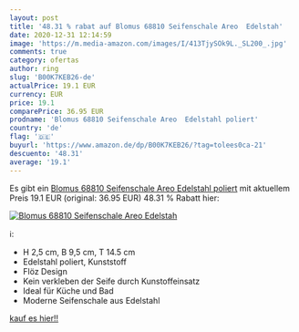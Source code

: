 ```yaml
---
layout: post
title: '48.31 % rabat auf Blomus 68810 Seifenschale Areo  Edelstah'
date: 2020-12-31 12:14:59
image: 'https://m.media-amazon.com/images/I/413TjySOk9L._SL200_.jpg'
comments: true
category: ofertas
author: ring
slug: 'B00K7KEB26-de'
actualPrice: 19.1 EUR
currency: EUR
price: 19.1
comparePrice: 36.95 EUR
prodname: 'Blomus 68810 Seifenschale Areo  Edelstahl poliert'
country: 'de'
flag: '🇩🇪'
buyurl: 'https://www.amazon.de/dp/B00K7KEB26/?tag=tolees0ca-21'
descuento: '48.31'
average: '19.1'
---
```


Es gibt ein [Blomus 68810 Seifenschale Areo  Edelstahl poliert](https://www.amazon.de/dp/B00K7KEB26/?tag=tolees0ca-21) mit aktuellem Preis 19.1 EUR (original: 36.95 EUR) 48.31 % Rabatt hier:

[![Blomus 68810 Seifenschale Areo  Edelstah](https://m.media-amazon.com/images/I/413TjySOk9L._SL200_.jpg)](https://www.amazon.de/dp/B00K7KEB26/?tag=tolees0ca-21)

ℹ️:

- H 2,5 cm, B 9,5 cm, T 14.5 cm
- Edelstahl poliert, Kunststoff
- Flöz Design
- Kein verkleben der Seife durch Kunstoffeinsatz
- Ideal für Küche und Bad
- Moderne Seifenschale aus Edelstahl

[kauf es hier!!](https://www.amazon.de/dp/B00K7KEB26/?tag=tolees0ca-21)
